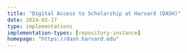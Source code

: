 ```yaml
---
title: "Digital Access to Scholarship at Harvard (DASH)"
date: 2024-03-17
type: implementations
implementation-types: [repository-instance]
homepage: "https://dash.harvard.edu"
---
```



